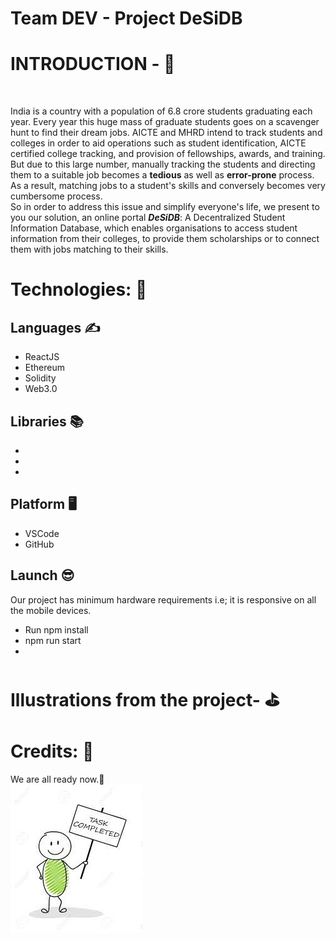# Team DEV - Project DeSiDB

<h1> INTRODUCTION - 📖</h1> 
<br>
<p>
India is a country with a population of 6.8 crore students graduating each year. Every year this huge mass of graduate students goes on a scavenger hunt to find their dream jobs. AICTE and MHRD intend to track students and colleges in order to aid operations such as student identification, AICTE certified college tracking, and provision of fellowships, awards, and training. But due to this large number, manually tracking the students and directing them to a suitable job becomes a <b>tedious</b> as well as <b>error-prone</b> process. As a result, matching jobs to a student's skills and conversely becomes very cumbersome process. 
<br>
So in order to address this issue and simplify everyone's life, we present to you our solution, an online portal <b><em>DeSiDB</em></b>: A Decentralized  Student Information Database, which enables organisations to access student information from their colleges, to provide them scholarships or to connect them with jobs matching to their skills.  
<h1>Technologies: 🧠</h1>
<h2>Languages ✍️</h2>
<ul>
<li>ReactJS</li>
<li>Ethereum</li>
<li>Solidity</li>
<li>Web3.0</li>
</ul>
<h2>Libraries 📚</h2>
<ul>
<li>       </li>
<li>       </li>
<li>       </li>
</ul>
<h2>Platform 🖥️</h2>
<ul>
<li>VSCode </li>
<li>GitHub</li>
</ul>
<h2>Launch 😎</h2>
<p> Our project has minimum hardware requirements i.e; it is responsive on all the mobile devices.
<ul>
<li>Run npm install</li>
<li>npm run start</li>
<li>       </li>
</ul>

<h1>Illustrations from the project- ⛳</h1>



<h1>Credits: 🙇</h1>

We are all ready now.💪<br>
<img src="welldone.jpg" style="align-items: center">